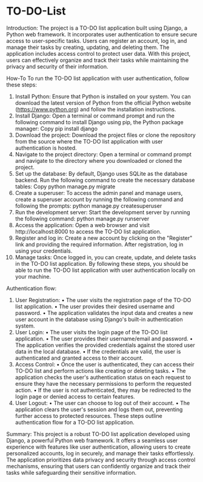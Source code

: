 # TO-DO-List
Introduction:
The project is a TO-DO list application built using Django, a Python web framework. 
It incorporates user authentication to ensure secure access to user-specific tasks. Users can register an account, log in, and manage their tasks by creating, updating, and deleting them. 
The application includes access control to protect user data. With this project, users can effectively organize and track their tasks while maintaining the privacy and security of their information.

How-To
To run the TO-DO list application with user authentication, follow these steps:
1.	Install Python: Ensure that Python is installed on your system. You can download the latest version of Python from the official Python website (https://www.python.org) and follow the installation instructions.
2.	Install Django: Open a terminal or command prompt and run the following command to install Django using pip, the Python package manager:
Copy
   pip install django
3.	Download the project: Download the project files or clone the repository from the source where the TO-DO list application with user authentication is hosted.
4.	Navigate to the project directory: Open a terminal or command prompt and navigate to the directory where you downloaded or cloned the project.
5.	Set up the database: By default, Django uses SQLite as the database backend. Run the following command to create the necessary database tables:
Copy
   python manage.py migrate
6.	Create a superuser: To access the admin panel and manage users, create a superuser account by running the following command and following the prompts:
  		 python manage.py createsuperuser
7.	Run the development server: Start the development server by running the following command:
   	python manage.py runserver
8.	Access the application: Open a web browser and visit http://localhost:8000 to access the TO-DO list application.
9.	Register and log in: Create a new account by clicking on the "Register" link and providing the required information. After registration, log in using your credentials.
10.	Manage tasks: Once logged in, you can create, update, and delete tasks in the TO-DO list application.
By following these steps, you should be able to run the TO-DO list application with user authentication locally on your machine.


Authentication flow:
1.	User Registration:
  •	The user visits the registration page of the TO-DO list application.
  •	The user provides their desired username and password.
  •	The application validates the input data and creates a new user account in the database using Django's built-in authentication system.
2.	User Login:
  •	The user visits the login page of the TO-DO list application.
  •	The user provides their username/email and password.
  •	The application verifies the provided credentials against the stored user data in the local database.
  •	If the credentials are valid, the user is authenticated and granted access to their account.
3.	Access Control:
  •	Once the user is authenticated, they can access their TO-DO list and perform actions like creating or deleting tasks.
  •	The application checks the user's authentication status on each request to ensure they have the necessary permissions to perform the requested action.
  •	If the user is not authenticated, they may be redirected to the login page or denied access to certain features.
4.	User Logout:
  •	The user can choose to log out of their account.
  •	The application clears the user's session and logs them out, preventing further access to protected resources.
These steps outline authentication flow for a TO-DO list application.

Summary: 
This project is a robust TO-DO list application developed using Django, a powerful Python web framework. 
It offers a seamless user experience with features like user authentication, allowing users to create personalized accounts, log in securely, and manage their tasks effortlessly. 
The application prioritizes data privacy and security through access control mechanisms, ensuring that users can confidently organize and track their tasks while safeguarding their sensitive information.

